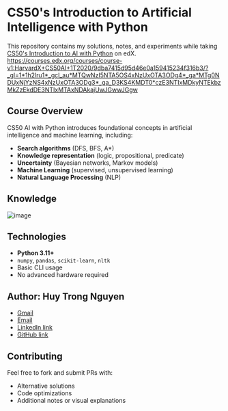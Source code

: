 # CS50's Introduction to Artificial Intelligence with Python

This repository contains my solutions, notes, and experiments while taking [CS50's Introduction to AI with Python](https://cs50.harvard.edu/ai/) on edX.
https://courses.edx.org/courses/course-v1:HarvardX+CS50AI+1T2020/9dba7415d95d46e0a159415234f316b3/?_gl=1*1h2lru1*_gcl_au*MTQwNzI5NTA5OS4xNzUxOTA3ODg4*_ga*MTg0NDUxNjYzNS4xNzUxOTA3ODg3*_ga_D3KS4KMDT0*czE3NTIxMDkyNTEkbzMkZzEkdDE3NTIxMTAxNDAkajUwJGwwJGgw

## Course Overview

CS50 AI with Python introduces foundational concepts in artificial intelligence and machine learning, including:

- **Search algorithms** (DFS, BFS, A*)
- **Knowledge representation** (logic, propositional, predicate)
- **Uncertainty** (Bayesian networks, Markov models)
- **Machine Learning** (supervised, unsupervised learning)
- **Natural Language Processing** (NLP)

## Knowledge
![image](https://github.com/user-attachments/assets/9ba7bd2d-a626-40f8-b877-75e8c2adfe81)

## Technologies

- **Python 3.11+**
- `numpy`, `pandas`, `scikit-learn`, `nltk`
- Basic CLI usage
- No advanced hardware required

## Author: Huy Trong Nguyen

- [Gmail](huytrongnghia2007@gmail.com)
- [Email](hxn2471@mavs.uta.edu)
- [LinkedIn link](https://www.linkedin.com/in/huy-trong-nguyen-976004202/)
- [GitHub link](https://github.com/nguyenhuytrong)

## Contributing

Feel free to fork and submit PRs with:
- Alternative solutions
- Code optimizations
- Additional notes or visual explanations
